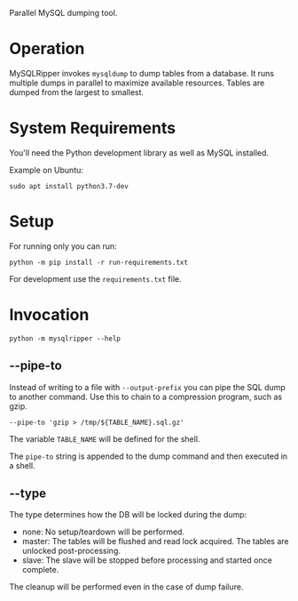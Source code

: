 Parallel MySQL dumping tool.


# Operation

MySQLRipper invokes `mysqldump` to dump tables from a database. It runs multiple dumps in parallel to maximize available resources. Tables are dumped from the largest to smallest.


# System Requirements

You'll need the Python development library as well as MySQL installed.

Example on Ubuntu:
```
sudo apt install python3.7-dev
```

# Setup

For running only you can run:

```
python -m pip install -r run-requirements.txt
```

For development use the `requirements.txt` file.

# Invocation

```
python -m mysqlripper --help
```


## --pipe-to

Instead of writing to a file with `--output-prefix` you can pipe the SQL dump to another command. Use this to chain to a compression program, such as gzip.

```
--pipe-to 'gzip > /tmp/${TABLE_NAME}.sql.gz'
```

The variable `TABLE_NAME` will be defined for the shell. 

The `pipe-to` string is appended to the dump command and then executed in a shell.


## --type

The type determines how the DB will be locked during the dump:

- none: No setup/teardown will be performed.
- master: The tables will be flushed and read lock acquired. The tables are unlocked post-processing.
- slave: The slave will be stopped before processing and started once complete.

The cleanup will be performed even in the case of dump failure.
